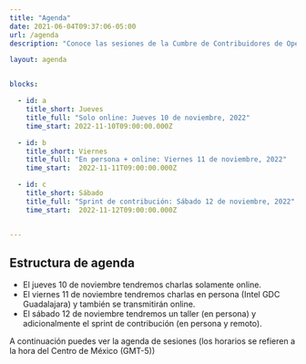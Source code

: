 ```yaml
---
title: "Agenda"
date: 2021-06-04T09:37:06-05:00
url: /agenda
description: "Conoce las sesiones de la Cumbre de Contribuidores de Open Source 2022"

layout: agenda


blocks: 

  - id: a
    title_short: Jueves
    title_full: "Solo online: Jueves 10 de noviembre, 2022"
    time_start: 2022-11-10T09:00:00.000Z

  - id: b
    title_short: Viernes
    title_full: "En persona + online: Viernes 11 de noviembre, 2022"
    time_start:  2022-11-11T09:00:00.000Z

  - id: c
    title_short: Sábado
    title_full: "Sprint de contribución: Sábado 12 de noviembre, 2022"
    time_start:  2022-11-12T09:00:00.000Z


---
```



## Estructura de agenda

 * El jueves 10 de noviembre tendremos charlas solamente online.
 * El viernes 11 de noviembre tendremos charlas en persona (Intel GDC Guadalajara) y también se transmitirán online.
 * El sábado 12 de noviembre tendremos un taller (en persona) y adicionalmente el sprint de contribución (en persona y remoto).

A continuación puedes ver la agenda de sesiones (los horarios se refieren a la hora del Centro de México (GMT-5))